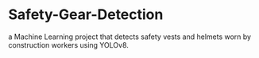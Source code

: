 # Safety-Gear-Detection
a Machine Learning project that detects safety vests and helmets worn by construction workers using YOLOv8.
